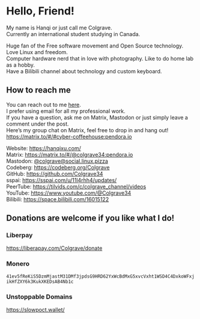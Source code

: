 # Hello, Friend! 
My name is Hanqi or just call me Colgrave.  
Currently an international student studying in Canada. 

Huge fan of the Free software movement and Open Source technology. Love Linux and freedom.  
Computer hardware nerd that in love with photography. Like to do home lab as a hobby.  
Have a Bilibili channel about technology and custom keyboard.

## How to reach me
You can reach out to me [here](https://hanqixu.com/contact/).  
I prefer using email for all my professional work.  
If you have a question, ask me on Matrix, Mastodon or just simply leave a comment under the post.  
Here’s my group chat on Matrix, feel free to drop in and hang out!  
https://matrix.to/#/#cyber-coffeehouse:pendora.io

Website: https://hanqixu.com/  
Matrix: https://matrix.to/#/@colgrave34:pendora.io  
Mastodon: [@colgrave@social.linux.pizza](https://social.linux.pizza/@colgrave)  
Codeberg: https://codeberg.org/Colgrave  
GitHub: https://github.com/Colgrave34  
sspai: https://sspai.com/u/11l4rhh4/updates/  
PeerTube: https://tilvids.com/c/colgrave_channel/videos  
YouTube: https://www.youtube.com/@Colgrave34  
Bilibili: https://space.bilibili.com/16015122

## Donations are welcome if you like what I do!
### Liberpay
https://liberapay.com/Colgrave/donate  
### Monero
`41ev5fReKiS5DzmMjastM31DMf3jpdsG9HRD62YxWcBdMxG5xvcVxht1WSD4C4DxkoWFxjikHfZXY6k3KukXKEDsAB4Nb1c`
### Unstoppable Domains
https://slowpoct.wallet/
